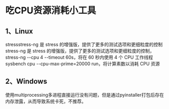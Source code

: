 # 吃CPU资源消耗小工具

## 1、Linux
stressstress-ng 是 stress 的增强版，提供了更多的测试选项和更细粒度的控制
stress-ng 是 stress 的增强版，提供了更多的测试选项和更细粒度的控制，stress-ng --cpu 4 --timeout 60s，将在 60 秒内使用 4 个 CPU 工作线程
sysbench cpu --cpu-max-prime=20000 run，将计算素数以消耗 CPU 资源

## 2、Windows
使用multiprocessing多进程直接运行没有问题，但是通过pyinstaller打包后存在内存泄露，从而导致系统卡死，不推荐。


